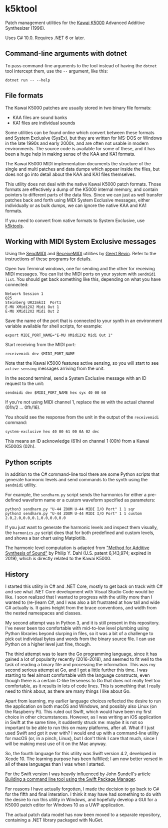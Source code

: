 # k5ktool

Patch management utilities for the
[Kawai K5000](https://en.wikipedia.org/wiki/Kawai_K5000)
Advanced Additive Synthesizer (1996).

Uses C# 10.0. Requires .NET 6 or later.

## Command-line arguments with dotnet

To pass command-line arguments to the tool instead of having the `dotnet`
tool intercept them, use the `--` argument, like this:

    dotnet run -- --help

## File formats

The Kawai K5000 patches are usually stored in two binary file formats:

- KAA files are sound banks
- KA1 files are individual sounds

Some utilities can be found online which convert between these formats
and System Exclusive (SysEx), but they are written for MS-DOS or Windows
in the late 1990s and early 2000s, and are often not usable in modern
environments. The source code is available for some of these, and it has
been a huge help in making sense of the KAA and KA1 formats.

The Kawai K5000 MIDI implementation documents the structure of the
single and multi patches and data dumps which appear inside the files,
but does not go into detail about the KAA and KA1 files themselves.

This utility does not deal with the native Kawai K5000 patch formats.
Those formats are effectively a dump of the K5000 internal memory, and
contain pointers to different parts of the data files. Since we can
just as well transfer patches back and forth using MIDI System Exclusive
messages, either individually or as bulk dumps, we can ignore the native
KAA and KA1 formats.

If you need to convert from native formats to System Exclusive,
use [k5ktools](https://github.com/coniferprod/k5ktools).

## Working with MIDI System Exclusive messages

Using the [SendMIDI](https://github.com/gbevin/SendMIDI)
and [ReceiveMIDI](https://github.com/gbevin/ReceiveMIDI) utilities
by [Geert Bevin](https://github.com/gbevin). Refer to the instructions
of these programs for details.

Open two Terminal windows, one for sending and the other for receiving MIDI messages.
You can list the MIDI ports on your system with `sendmidi list`. You should get back something
like this, depending on what you have connected:

    Network Session 1
    Q25
    Steinberg UR22mkII  Port1
    E-MU XMidi2X2 Midi Out 1
    E-MU XMidi2X2 Midi Out 2

Save the name of the port that is connected to your synth in an environment variable available
for shell scripts, for example:

    export MIDI_PORT_NAME="E-MU XMidi2X2 Midi Out 1"

Start receiving from the MIDI port:

    receivemidi dev $MIDI_PORT_NAME

Note that the Kawai K5000 features active sensing, so you will start to see `active-sensing`
messages arriving from the unit.

In the second terminal, send a System Exclusive message with an ID request to the unit:

    sendmidi dev $MIDI_PORT_NAME hex syx 40 00 60

If you're not using MIDI channel 1, replace the `00` with the actual channel (01h/2 ... 0fh/16).

You should see the response from the unit in the output of the `receivemidi` command:

    system-exclusive hex 40 00 61 00 0A 02 dec

This means an ID acknowledge (61h) on channel 1 (00h) from a Kawai K5000S (02h).

## Python scripts

In addition to the C# command-line tool there are some Python scripts that generate harmonic
levels and send commands to the synth using the `sendmidi` utility.

For example, the `sendharm.py` script sends the harmonics for either a pre-defined waveform name
or a custom waveform specified as parameters:

    python3 sendharm.py "U-44 ZOOM U-44 MIDI I/O Port" 1 1 sqr
    python3 sendharm.py "U-44 ZOOM U-44 MIDI I/O Port" 1 1 custom 2.0,2.0,0.0,0.1,0.0,0.0,0.0

If you just want to generate the harmonic levels and inspect them visually, the `harmonics.py`
script does that for both predefined and custom levels, and shows a bar chart using Matplotlib.

The harmonic level computation is adapted from ["Method for Additive Synthesis of
Sound"](https://patents.google.com/patent/US6143974A/en) by Philip Y. Dahl (U.S.
patent 6,143,974; expired in 2019), which is directly related to the Kawai K5000.

## History

I started this utility in C# and .NET Core, mostly to get back on track
with C# and see what .NET Core development with Visual Studio Code would
be like. I soon realized that I wanted to progress with the utility more
than I wanted to (re-)learn C#, and I was also a bit frustrated at how
tall and wide C# actually is. It gains height from the brace
conventions, and width from the nested namespaces and classes.

My second attempt was in Python 3, and it is still present in this
repository. I've never been too comfortable with mid-to-low level
plumbing using Python libraries beyond slurping in files, so it was a
bit of a challenge to pick out individual bytes and words from the binary
source file. I can use Python on a higher level just fine, though.

The third attempt was to learn the Go programming language, since it has
gained a lot of popularity recently (2016-2018), and seemed to fit well
to the task of reading a binary file and processing the information. This
was my second serious attempt at Go, and I got a little further this time.
I was starting to feel almost comfortable with the language constructs,
even though there is a certain C-like terseness to Go that does not really
feel too comfortable, as it results in lots of code lines. This is something
that I really need to think about, as there are many things I like about Go.

Apart from learning, my earlier language choices reflected the desire to
run the application on both macOS and Windows, and possibly also Linux
(on the Raspberry Pi). This ruled out Swift, which would have been my
first choice in other circumstances. However, as I was writing an iOS
application in Swift at the same time, it suddently struck me: maybe it
is not so important to be able to run this on many platforms, after all.
What if I just used Swift and got it over with? I would end up with a
command-line utility for macOS (or, in a pinch, Linux), but I don't think
I care that much, since I will be making most use of it on the Mac anyway.

So, the fourth language for this utility was Swift version 4.2, developed
in Xcode 10. The learning purpose has been fulfilled; I am now better versed
in all of these languages than I was when I started.

For the Swift version I was heavily influenced by John Sundell's
article [Building a command line tool using the Swift Package Manager](https://www.swiftbysundell.com/posts/building-a-command-line-tool-using-the-swift-package-manager).

For reasons I have actually forgotten, I made the decision to go back to
C# for the fifth and final interation. I think it may have had something
to do with the desire to run this utility in Windows, and hopefully develop
a GUI for a K5000 patch editor for Windows 10 as a UWP application.

The actual patch data model has now been moved to a separate
repository, containing a .NET library packaged with NuGet.
